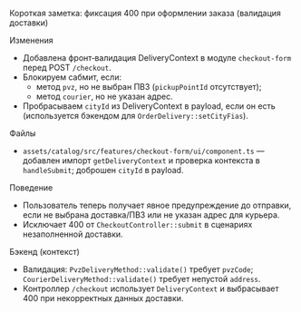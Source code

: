 Короткая заметка: фиксация 400 при оформлении заказа (валидация доставки)

Изменения
- Добавлена фронт‑валидация DeliveryContext в модуле `checkout-form` перед POST `/checkout`.
- Блокируем сабмит, если:
  - метод `pvz`, но не выбран ПВЗ (`pickupPointId` отсутствует);
  - метод `courier`, но не указан адрес.
- Пробрасываем `cityId` из DeliveryContext в payload, если он есть (используется бэкендом для `OrderDelivery::setCityFias`).

Файлы
- `assets/catalog/src/features/checkout-form/ui/component.ts` — добавлен импорт `getDeliveryContext` и проверка контекста в `handleSubmit`; доброшен `cityId` в payload.

Поведение
- Пользователь теперь получает явное предупреждение до отправки, если не выбрана доставка/ПВЗ или не указан адрес для курьера.
- Исключает 400 от `CheckoutController::submit` в сценариях незаполненной доставки.

Бэкенд (контекст)
- Валидация: `PvzDeliveryMethod::validate()` требует `pvzCode`; `CourierDeliveryMethod::validate()` требует непустой `address`.
- Контроллер `/checkout` использует `DeliveryContext` и выбрасывает 400 при некорректных данных доставки.



